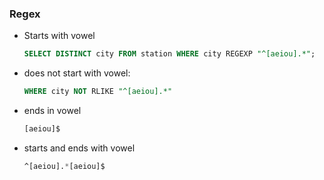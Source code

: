 ### Regex



- Starts with vowel

  ```sql
  SELECT DISTINCT city FROM station WHERE city REGEXP "^[aeiou].*";
  ```

- does not start with vowel:

  ```sql
  WHERE city NOT RLIKE "^[aeiou].*"
  ```

- ends in vowel

  ```sql
  [aeiou]$
  ```

- starts and ends with vowel

  ```sql
  ^[aeiou].*[aeiou]$
  ```

  


